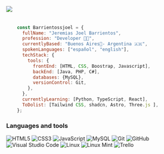 # <a><h2> <img src="https://readme-typing-svg.herokuapp.com?&color=342AB8&center=true&lines=Hi+there+👋;I'm+Joel+🤝.;Fullstack+Developer+⚡.">
  </a></h2></a>

```javascript
    const Barrientossjoel = {
      fullName: "Jeremias Joel Barrientos",
      profession: "Developer 🧑‍💻", 
      currentlyBased: "Buenos Aires📍- Argentina 🇦🇷",
      spokenLanguages: ["español", "english"],
      techStack: {
        tools: {
          frontEnd: [HTML, CSS, Boostrap, Javascript],
          backEnd: [Java, PHP, C#],
          databases: {MySQL},
          versionControl: Git,
        },
      },
      currentlyLearning: [Python, TypeScript, React],
      ToDolist: [Tailwind CSS, shadcn, Astro, Three.js ],
    };
   ```
   
### Languages and tools
![HTML5](https://img.shields.io/badge/HTML5-%23E34F26.svg?style=flat&logo=HTML5&logoColor=white) ![CSS3](https://img.shields.io/badge/CSS3-%231572B6.svg?style=flat&logo=CSS3&logoColor=white) ![JavaScript](https://img.shields.io/badge/Javascript-%23323330.svg?style=flat&logo=Javascript&logoColor=%23F7DF1E) ![MySQL](https://img.shields.io/badge/mysql-%2300f.svg?style=flat&logo&logo=mysql&logoColor=white) ![Git](https://img.shields.io/badge/git-%23F05033.svg?style=flat&logo=Git&logoColor=white) ![GitHub](https://img.shields.io/badge/Github-%23121011.svg?style=flat&logo=github&logoColor=white)  ![Visual Studio Code](https://img.shields.io/badge/Visual%20Studio%20Code-0078d7.svg?style=flat&logo=VS-Code&logoColor=white) ![Linux](https://img.shields.io/badge/Linux-FCC624?style=flat&logo=Linux&logoColor=black) ![Linux Mint](https://img.shields.io/badge/Linux%20Mint-87CF3E?style=flat&logo=Linux%20Mint&logoColor=white) ![Trello](https://img.shields.io/badge/Trello-%23026AA7.svg?style=flat&logo=Trello&logoColor=white) 
